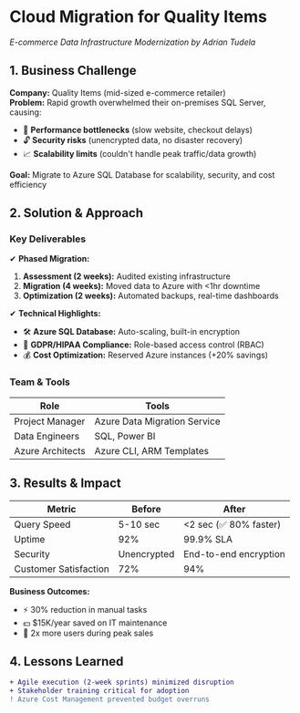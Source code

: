 # Cloud Migration for Quality Items  
*E-commerce Data Infrastructure Modernization by Adrian Tudela*  

## 1. Business Challenge  
**Company:** Quality Items (mid-sized e-commerce retailer)  
**Problem:** Rapid growth overwhelmed their on-premises SQL Server, causing:  
- 🐢 **Performance bottlenecks** (slow website, checkout delays)  
- 🔓 **Security risks** (unencrypted data, no disaster recovery)  
- 📈 **Scalability limits** (couldn't handle peak traffic/data growth)  

**Goal:** Migrate to Azure SQL Database for scalability, security, and cost efficiency  

## 2. Solution & Approach  
### Key Deliverables  
✔ **Phased Migration:**  
1. **Assessment (2 weeks):** Audited existing infrastructure  
2. **Migration (4 weeks):** Moved data to Azure with <1hr downtime  
3. **Optimization (2 weeks):** Automated backups, real-time dashboards  

✔ **Technical Highlights:**  
- 🛠️ **Azure SQL Database:** Auto-scaling, built-in encryption  
- 📜 **GDPR/HIPAA Compliance:** Role-based access control (RBAC)  
- 💰 **Cost Optimization:** Reserved Azure instances (+20% savings)  

### Team & Tools  
| Role | Tools |
|------|-------|
| Project Manager | Azure Data Migration Service |
| Data Engineers | SQL, Power BI |
| Azure Architects | Azure CLI, ARM Templates |

## 3. Results & Impact  
| Metric | Before | After |
|--------|--------|-------|
| Query Speed | 5-10 sec | <2 sec (✅ 80% faster) |
| Uptime | 92% | 99.9% SLA |
| Security | Unencrypted | End-to-end encryption |
| Customer Satisfaction | 72% | 94% |

**Business Outcomes:**  
- ⚡ 30% reduction in manual tasks  
- 💵 $15K/year saved on IT maintenance  
- 🚀 2x more users during peak sales  

## 4. Lessons Learned  
```diff
+ Agile execution (2-week sprints) minimized disruption  
+ Stakeholder training critical for adoption  
! Azure Cost Management prevented budget overruns
